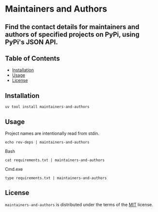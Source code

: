 # Maintainers and Authors

Find the contact details for maintainers and authors of specified projects on PyPi, using PyPi's JSON API.
-----

## Table of Contents

- [Installation](#installation)
- [Usage](#usage)
- [License](#license)

## Installation

```console
uv tool install maintainers-and-authors
```

## Usage

Project names are intentionally read from stdin.

```console
echo rev-deps | maintainers-and-authors
```

Bash
```console
cat requirements.txt | maintainers-and-authors
```

Cmd.exe
```console
type requirements.txt | maintainers-and-authors
```

## License

`maintainers-and-authors` is distributed under the terms of the [MIT](https://spdx.org/licenses/MIT.html) license.
